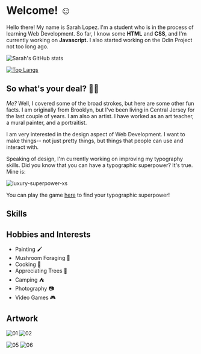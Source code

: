 # Welcome! ☺️
Hello there! My name is Sarah Lopez. I'm a student who is in the process of learning Web Development. So far, I know some **HTML** and **CSS**, and I'm currently working on **Javascript.** I also started working on the Odin Project not too long ago.

![Sarah's GitHub stats](https://github-readme-stats.vercel.app/api?username=craterellus&show_icons=true&theme=radical)

[![Top Langs](https://github-readme-stats.vercel.app/api/top-langs/?username=craterellus&layout=compact)](https://github.com/anuraghazra/github-readme-stats)

## So what's your deal? 🤷‍♂️
*Me?* Well, I covered some of the broad strokes, but here are some other fun facts. I am originally from Brooklyn, but I've been living in Central Jersey for the last couple of years. I am also an artist. I have worked as an art teacher, a mural painter, and a portraitist.

I am very interested in the design aspect of Web Development. I want to make things-- not just pretty things, but things that people can use and interact with.

Speaking of design, I'm currently working on improving my typography skills. Did you know that you can have a typographic superpower? It's true. Mine is:

![luxury-superpower-xs](https://user-images.githubusercontent.com/98069492/191988697-f6f4e3a8-0818-47f8-983c-20b842ac3ba5.png)

You can play the game [here](https://game.fonts.adobe.com/) to find your typographic superpower!

## Skills

## Hobbies and Interests

- Painting 🖌️
- Mushroom Foraging 🍄
- Cooking 🥞
- Appreciating Trees 🌲
- Camping ⛺
- Photography 📷
- Video Games 🎮

## Artwork
![01](https://user-images.githubusercontent.com/98069492/150466181-ff167eba-5ace-4271-bc35-9c23e0403c68.jpg)
![02](https://user-images.githubusercontent.com/98069492/150466199-c8ea116a-4ce1-4c40-bcf9-12f5344b64c8.jpg)


![05](https://user-images.githubusercontent.com/98069492/150466675-dbd92bc4-82ce-41ee-8cfe-826c3deed3c7.jpg)
![06](https://user-images.githubusercontent.com/98069492/150466681-ed5e160d-4e5b-4587-821b-1c123829c714.jpg)
